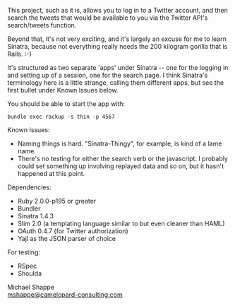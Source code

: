 This project, such as it is, allows you to log in to a Twitter account, and then search the tweets that would be
available to you via the Twitter API's search/tweets function.

Beyond that, it's not very exciting, and it's largely an excuse for me to learn Sinatra, because not everything
really needs the 200 kilogram gorilla that is Rails. :-)

It's structured as two separate 'apps' under Sinatra -- one for the logging in and setting up of a session, one for the
search page. I think Sinatra's terminology here is a little strange, calling them different apps, but see the first bullet
under Known Issues below.

You should be able to start the app with:

    bundle exec rackup -s thin -p 4567

Known Issues:

* Naming things is hard. "Sinatra-Thingy", for example, is kind of a lame name.
* There's no testing for either the search verb or the javascript. I probably could set something up involving
  replayed data and so on, but it hasn't happened at this point.

Dependencies:

* Ruby 2.0.0-p195 or greater
* Bundler
* Sinatra 1.4.3
* Slim 2.0 (a templating language similar to but even cleaner than HAML)
* OAuth 0.4.7 (for Twitter authorization)
* Yajl as the JSON parser of choice

For testing:
* RSpec
* Shoulda

Michael Shappe<br/>
<mshappe@camelopard-consulting.com>
